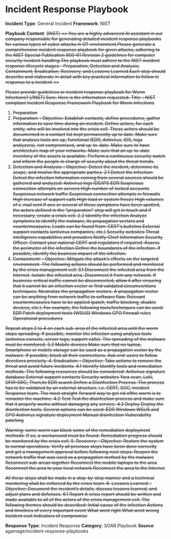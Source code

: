 # Incident Response Playbook

**Incident Type**: General Incident
**Framework**: NIST

**Playbook Content**:
<s>[INST] <<SYS>>
You are a highly advanced AI assistant in our company responsible for generating detailed incident response playbooks for various types of cyber attacks in OT environment.Please generate a comprehensive incident response playbook for given attacks, adhering to the NIST Special Publication 800-61 Revision 2 guidelines for computer security incident handling.The playbook must adhere to the NIST incident response lifecycle stages - Preparation, Detection and Analysis, Containment, Eradication, Recovery, and Lessons Learned.Each step should describe and elaborate in detail with key practical information to follow in response to a incident
<</SYS>>

Please provide guidelines or incident response playbook for Worm Infections? [/INST] Sure. Here is the information requested.
Title: : NIST compliant Incident Response Framework Playbook for Worm Infections
1. Preparation
1. Preparation: : Objective: Establish contacts, define procedures, gather information to save time during an incident.
Define actors, for each entity, who will be involved into the crisis cell. These actors should be documented in a contact list kept permanently up to date. 
Make sure that analysis tools are up, functional (EDR, Antivirus, IDS, logs analyzers), not compromised, and up-to-date. 
Make sure to have architecture map of your networks. 
Make sure that an up-to-date inventory of the assets is available. 
Perform a continuous security watch and inform the people in charge of security about the threat trends.
2. Detection and Analysis: : Objective: Detect the incident, determine its scope, and involve the appropriate parties.
2.1 Detect the Infection:
Detect the infection Information coming from several sources should be gathered and analyzed: 
Antivirus logs 
IDS/IPS 
EDR 
Suspicious connection attempts on servers 
High number of locked accounts 
Suspicious network traffic 
Suspicious connection attempts in firewalls 
High increase of support calls 
High load or system freeze 
High volumes of e-mail sent
If one or several of these symptoms have been spotted, the actors defined in the “preparation” step will get in touch and if necessary, create a crisis cell.
2.2 Identify the infection 
Analyze symptoms to identify the malware, its propagation vectors and countermeasures. 
Leads can be found from: 
CERT’s bulletins 
External support contacts (antivirus companies, etc.) 
Security websites 
Threat intelligence capabilities and providers
Notify Chief Information Security Officer. Contact your national CERT and regulators if required.
Assess the perimeter of the infection Define the boundaries of the infection. If possible, identify the business impact of the infection.
3. Containment: : Objective: Mitigate the attack’s effects on the targeted environment.
The following actions should be performed and monitored by the crisis management cell: 
3.1 Disconnect the infected area from the Internet. 
Isolate the infected area. Disconnect it from any network. 
If business-critical traffic cannot be disconnected, allow it after ensuring that it cannot be an infection vector or find validated circumventions techniques. 
Neutralize the propagation vectors. A propagation vector can be anything from network traffic to software flaw. Relevant countermeasures have to be applied (patch, traffic blocking, disable devices, etc.). 
For example, the following tools/techniques can be used: 
EDR 
Patch deployment tools (WSUS) 
Windows GPO 
Firewall rules 
Operational procedures 

Repeat steps 2 to 4 on each sub-area of the infected area until the worm stops spreading. If possible, monitor the infection using analysis tools (antivirus console, server logs, support calls). 
The spreading of the malware must be monitored.
3.2 Mobile devices 
Make sure that no laptop, Smartphone or mobile storage can be used as a propagation vector by the malware. If possible, block all their connections. 
Ask end-users to follow directives precisely.
4. Eradication: : Objective: Take actions to remove the threat and avoid future incidents.
4.1 Identify 
Identify tools and remediation methods. 
The following resources should be considered: 
Antivirus signature database 
External support contacts 
Security websites 
Yara scan, Loki, DFIR-ORC, ThorLite 
EDR search 
Define a Disinfection Process. The process has to be validated by an external structure, i.e. CERT, SOC, Incident Response team. The most straight-forward way to get rid ofthe worm is to remaster the machine.
4.2 Test 
Test the disinfection process and make sure that it properly works without damaging any service. 
4.3 Deploy 
Deploy the disinfection tools. Several options can be used: 
EDR 
Windows WSUS and GPO 
Antivirus signature deployment 
Manual disinfection 
Vulnerability patching

Warning: some worm can block some of the remediation deployment methods. If so, a workaround must be found. Remediation progress should be monitored by the crisis cell.
5. Recovery: : Objective: Restore the system to normal operations.
Verify all previous steps have been done correctly and get a management approval before following next steps: 
Reopen the network traffic that was used as a propagation method by the malware 
Reconnect sub-areas together 
Reconnect the mobile laptops to the area 
Reconnect the area to your local network 
Reconnect the area to the Internet 

All these steps shall be made in a step-by-step manner and a technical monitoring shall be enforced by the crisis team.
6. Lessons Learned: : Objective: Document the incident’s details, discuss lessons learned, and adjust plans and defenses.
6.1 Report 
A crisis report should be written and made available to all of the actors of the crisis management cell. 
The following themes should be described: 
Initial cause of the infection 
Actions and timelines of every important event 
What went right 
What went wrong 
Incident cost 
Indicators of compromise</s>



**Response Type**: Incident Response
**Category**: SOAR Playbook
**Source**: agamage/incident-response-playbooks
